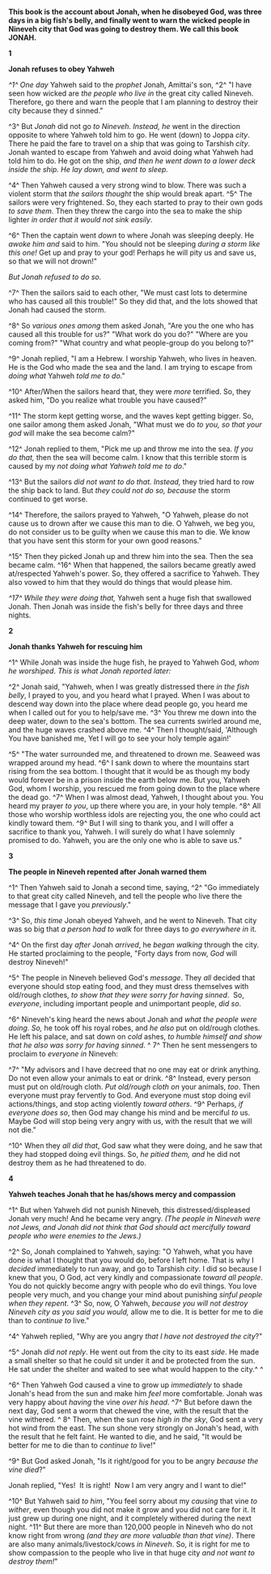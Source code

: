 **This book is the account about Jonah, when he disobeyed God, was three days in a big fish\'s belly, and finally went to warn the wicked people in Nineveh city that God was going to destroy them. We call this book JONAH.**

**1**

**Jonah refuses to obey Yahweh**

*^1^ One day* Yahweh said to the *prophet* Jonah, Amittai's son, ^2^ "I have seen how wicked are *the people who live in* the great city called Nineveh. Therefore, go there and warn the people that I am planning to destroy their city because they d sinned."

^3^ But *Jonah* did not go *to Nineveh*. *Instead, he* went in the direction opposite to where Yahweh told him to go. He went (down) to Joppa *city*. There he paid the fare to travel on a ship that was going to Tarshish *city*. Jonah wanted to escape from Yahweh and avoid doing what Yahweh had told him to do. He got on the ship, *and then he went down to a lower deck inside the ship. He lay down, and went to sleep.*

^4^ Then Yahweh caused a very strong wind to blow. There was such a violent storm that *the sailors thought* the ship would break apart. ^5^ The sailors were very frightened. So, they each started to pray to their own gods *to save them*. Then they threw the cargo into the sea to make the ship lighter *in order that it would not sink easily*.

^6^ Then the captain went *down* to where Jonah was sleeping deeply. He *awoke him and* said to him. "You should not be sleeping *during a storm like this one!* Get up and pray to your god! Perhaps he will pity us and save us, so that we will not drown!" 

*But Jonah refused to do so.*

^7^ Then the sailors said to each other, "We must cast lots to determine who has caused all this trouble!" So they did that, and the lots showed that Jonah had caused the storm. 

^8^ So *various ones among* them asked Jonah, "Are you the one who has caused all this trouble for us?" "What work do you do?" "Where are you coming from?" "What country and what people-group do you belong to?"

^9^ Jonah replied, "I am a Hebrew. I worship Yahweh, who lives in heaven. He is the God who made the sea and the land. I am trying to escape from *doing what* Yahweh *told me to do*."

^10^ After/When the sailors heard that, they were *more* terrified. So, they asked him, "Do you realize what trouble you have caused?"

^11^ The storm kept getting worse, and the waves kept getting bigger. So, one sailor among them asked Jonah, "What must we do *to you, so that your god* will make the sea become calm?"

^12^ Jonah replied to them, "Pick me up and throw me into the sea. *If you do that,* then the sea will become calm. I know that this terrible storm is caused by my *not doing what Yahweh told me to do*."

^13^ But the sailors *did not want to do that. Instead,* they tried hard to row the ship back to land. But *they could not do so, because* the storm continued to get worse.

^14^ Therefore, the sailors prayed to Yahweh, "O Yahweh, please do not cause us to drown after we cause this man to die. O Yahweh, we beg you, do not consider us to be guilty when we cause this man to die. We know that you have sent this storm for your own good reasons."

^15^ Then they picked Jonah up and threw him into the sea. Then the sea became calm. ^16^ When that happened, the sailors became greatly awed at/respected Yahweh's power. So, they offered a sacrifice to Yahweh. They also vowed to him that they would do things that would please him.

*^17^ While they were doing that,* Yahweh sent a huge fish that swallowed Jonah. Then Jonah was inside the fish's belly for three days and three nights.

**2**

**Jonah thanks Yahweh for rescuing him**

^1^ While Jonah was inside the huge fish, he prayed to Yahweh God, *whom he worshiped*. *This is what Jonah reported later:*

^2^ Jonah said, "Yahweh, when I was greatly distressed there *in the fish belly*, I prayed to you, and you heard what I prayed. When I was about to descend way down into the place where dead people go, you heard me when I called out for you to help/save me. ^3^ You threw me down into the deep water, down to the sea's bottom. The sea currents swirled around me, and the huge waves crashed above me. ^4^ Then I thought/said, 'Although You have banished me, Yet I will go to see your holy temple again!'

^5^ "The water surrounded me, and threatened to drown me. Seaweed was wrapped around my head. ^6^ I sank down to where the mountains start rising from the sea bottom. I thought that it would be as though my body would forever be in a prison inside the earth below me. But you, Yahweh God, whom I worship, you rescued me from going down to the place where the dead go. ^7^ When I was almost dead, Yahweh, I thought about you. You heard my prayer *to you*, up there where you are, in your holy temple. ^8^ All those who worship worthless idols are rejecting you, the one who could act kindly toward them. ^9^ But I will sing to thank you, and I will offer a sacrifice to thank you, Yahweh. I will surely do what I have solemnly promised to do. Yahweh, you are the only one who is able to save us."

**3**

**The people in Nineveh repented after Jonah warned them**

^1^ Then Yahweh said to Jonah a second time, saying, ^2^ "Go immediately to that great city called Nineveh, and tell the people who live there the message that I gave you *previously*."

^3^ So, *this time* Jonah obeyed Yahweh, and he went to Nineveh. That city was so big that *a person* *had to walk* for three days to *go* *everywhere in* it.

^4^ On the first day *after* Jonah *arrived*, he *began walking* through the city. He started proclaiming to the people, "Forty days from now, *God* will destroy Nineveh!" 

^5^ The people in Nineveh believed God's *message*. They *all* decided that everyone should stop eating food, and they must dress themselves with old/rough clothes, *to show that they were sorry for having sinned*.  So, *everyone*, including important people and unimportant people, *did so*.

^6^ Nineveh's king heard the news about Jonah and *what the people were doing*. *So,* he took off his royal robes, and *he also* put on old/rough clothes. He left his palace, and sat down on *cold* ashes, *to humble himself and show that he also was sorry for having sinned*. ^ 7^ Then he sent messengers to proclaim to *everyone in* Nineveh:

^7^ "My advisors and I have decreed that no one may eat or drink anything. Do not even allow your animals to eat or drink. ^8^ Instead, every person must put on old/rough cloth. *Put old/rough cloth on* your animals, *too*. Then everyone must pray fervently to God. And everyone must stop doing evil actions/things, and stop acting violently *toward others*. ^9^ Perhaps, *if everyone does so*, then God may change his mind and be merciful *to* us.  Maybe God will stop being very angry with us, with the result that we will not die."

^10^ When they *all did that*, God saw what they were doing, and he saw that they had stopped doing evil things. So, *he pitied them, and* he did not destroy them as he had threatened to do. 

**4**

**Yahweh teaches Jonah that he has/shows mercy and compassion**

^1^ But when Yahweh did not punish Nineveh, this distressed/displeased Jonah very much! And he became very angry. *(The people in Nineveh were not Jews, and Jonah did not think that God should act mercifully toward people who were enemies to the Jews.)*

^2^ So, Jonah complained to Yahweh, saying: "O Yahweh, what you have done is what I thought that you would do, before I left home. That is why I *decided* immediately to run away, and go to Tarshish *city*. I did so because I knew that you, O God, act very kindly and compassionate *toward all people*. You do not quickly become angry with people who do evil things. You love people very much, and you change your mind about punishing *sinful* *people* *when they repent*. ^3^ So, now, O Yahweh, *because you will not destroy Nineveh city as you said you would,* allow me to die. It is better for me to die than to *continue to* live."

^4^ Yahweh replied, "Why are you angry *that I have not destroyed the city*?"

^5^ Jonah *did not reply*. He went out from the city to its east *side*. He made a small shelter so that he could sit under it and be protected from the sun. He sat under the shelter and waited to see what would happen to the city.^ ^

^6^ Then Yahweh God caused a vine to grow up *immediately* to shade Jonah's head from the sun and make him *feel* more comfortable. Jonah was very happy about *having* the vine *over his head*. ^7^ But before dawn the next day, God sent a worm that chewed the vine, with the result that the vine withered. ^ 8^ Then, when the sun rose *high in the sky*, God sent a very hot wind from the east. The sun shone very strongly on Jonah's head, with the result that he felt faint. He wanted to die, and he said, "It would be better for me to die than to *continue to* live!"

^9^ But God asked Jonah, "Is it right/good for you to be angry *because the vine died*?"

Jonah replied, "Yes!  It is right!  Now I am very angry and I want to die!"

^10^ But Yahweh said *to him*, "You feel sorry about my *causing* that vine *to wither*, even though you did not make it grow and you did not care for it. It just grew up during one night, and it completely withered during the next night. ^11^ But there are more than 120,000 people in Nineveh who do not know right from wrong *(and they are more valuable than that vine)*. There are also many animals/livestock/cows *in Nineveh*. So, it is right for me to show compassion to the people who live in that huge city *and not want to destroy them!*"
